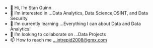 - 👋 Hi, I’m Stan Guinn
- 👀 I’m interested in ...Data Analytics, Data Science,OSINT, and Data Security
- 🌱 I’m currently learning ...Everything I can about Data and Data Analytics!
- 💞️ I’m looking to collaborate on ...Data Projects
- 📫 How to reach me ...intrepid2008@gmx.com

<!---
stnguinn/stnguinn is a ✨ special ✨ repository because its `README.md` (this file) appears on your GitHub profile.
You can click the Preview link to take a look at your changes.
--->
